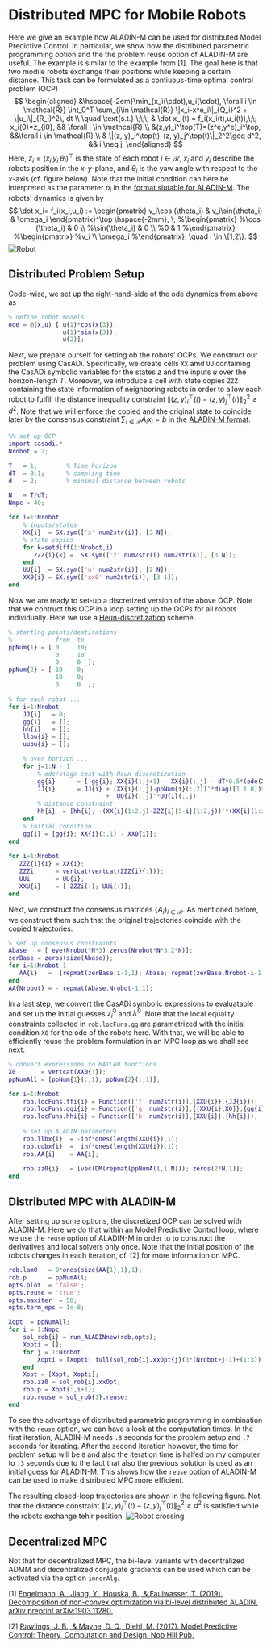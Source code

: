 # Distributed MPC for Mobile Robots
Here we give an example how ALADIN-M can be used for distributed Model Predictive Control. In particular, we show how the distributed parametric programming option and the the problem reuse option of ALADIN-M are useful. The example is similar to the example from [1]. The goal here is that two modile robots exchange their positions while keeping a certain distance. This task can be formulated as a contiuous-time optimal control problem (OCP)
$$
\begin{aligned} 
&\hspace{-2em}\min_{x_i(\cdot),u_i(\cdot), \forall i \in \mathcal{R}} \int_0^T \sum_{i\in \mathcal{R}} \|x_i-x^e_i\|_{Q_i}^2 + \|u_i\|_{R_i}^2\, dt  \\
\quad \text{s.t.} \;\;\; & \dot x_i(t) = f_i(x_i(t),u_i(t)),\;\;  x_i(0)=z_{i0}, && \forall i \in \mathcal{R} \\ 
&(z,y)_i^\top(T)=(z^e,y^e)_i^\top, &&\forall i \in \mathcal{R} \\
& \|(z, y)_i^\top(t)-(z, y)_j^\top(t)\|_2^2\geq d^2, && i \neq j.
\end{aligned}
$$
Here, $z_i=(x_i\; y_i\; \theta_i)^\top$ is the state of each robot $i \in \mathcal{R}$, $x_i$ and $y_i$ describe the robots position in the $x$-$y$-plane, and $\theta_i$ is the yaw angle with respect to the $x$-axis (cf. figure below). Note that the initial condition can here be interpreted as the parameter $p_i$ in the [format siutable for ALADIN-M](index.md). The robots' dynamics is given by 
$$
\dot x_i= f_i(x_i,u_i) :=
\begin{pmatrix}
v_i\cos (\theta_i)  & v_i\sin(\theta_i) & \omega_i \end{pmatrix}^\top \hspace{-2mm}, \;
%\begin{pmatrix}
%\cos (\theta_i) & 0 \\
%\sin(\theta_i) & 0 \\
%0 & 1
%\end{pmatrix}
%\begin{pmatrix}
%v_i \\ \omega_i
%\end{pmatrix}, \quad 
 i \in \{1,2\}.
$$
![Robot](./figures/robot2.png)

## Distributed Problem Setup
Code-wise, we set up the right-hand-side of the ode dynamics from above as
```matlab
% define robot models
ode = @(x,u) [ u(1)*cos(x(3));
               u(1)*sin(x(3));
               u(2)];   
```
Next, we prepare ourself for setting ob the robots' OCPs. We construct our problem using CasADi. Specifically, we create cells `XX` amd `UU` containing the CasADi symbolic variables for the states $z$ and the inputs $u$ over the horizon-length $T$. Moreover, we introduce a cell with state copies `ZZZ` containing the state information of neighboring robots in order to allow each robot to fulfill the distance inequality constraint ${\|(z, y)_i^\top(t)-(z, y)_j^\top(t)\|_2^2}\geq d^2$. Note that we will enforce the copied and the original state to coincide later by the consensus constraint $\sum_{i\in \mathcal{R}} A_ix_i=b$ in the [ALADIN-M format](index.md).
```matlab
%% set up OCP
import casadi.*
Nrobot = 2;

T   = 1;        % Time horizon
dT  = 0.1;      % sampling time
d   = 2;        % minimal distance between robots

N   = T/dT;
Nmpc = 40;

for i=1:Nrobot
    % inputs/states
    XX{i}  = SX.sym(['x' num2str(i)], [3 N]);
    % state copies
    for k=setdiff(1:Nrobot,i)
       ZZZ{i}{k} =  SX.sym(['z' num2str(i) num2str(k)], [3 N]);
    end
    UU{i}  = SX.sym(['u' num2str(i)], [2 N]);
    XX0{i} = SX.sym(['xx0' num2str(i)], [3 1]);
end
```
Now we are ready to set-up a discretized version of the above OCP. Note that we contruct this OCP in a loop setting up the OCPs for all robots individually. Here we use a [Heun-discretization](https://en.wikipedia.org/wiki/Heun%27s_method) scheme. 
```matlab
% starting points/destinations
%            from  to       
ppNum{1} = [ 0     10; 
             0     10
             0     0  ];
ppNum{2} = [ 10    0; 
             10    0;
             0     0  ];

% for each robot ...           
for i=1:Nrobot
    JJ{i}   = 0;
    gg{i}   = [];
    hh{i}   = [];
    llbu{i} = [];
    uubu{i} = [];

    % over horizon ...
    for j=1:N - 1
        % ode/stage cost with Heun discretization
        gg{i}      = [ gg{i}; XX{i}(:,j+1) - XX{i}(:,j) - dT*0.5*(ode(XX{i}(:,j),UU{i}(:,j))+ ode(XX{i}(:,j+1),UU{i}(:,j+1)))];
        JJ{i}      = JJ{i} + (XX{i}(:,j)-ppNum{i}(:,2))'*diag([1 1 0])*(XX{i}(:,j)-ppNum{i}(:,2)) ...
                           +  UU{i}(:,j)'*UU{i}(:,j);
        % distance constraint
        hh{i}  = [hh{i}; -(XX{i}(1:2,j)-ZZZ{i}{3-i}(1:2,j))'*(XX{i}(1:2,j)-ZZZ{i}{3-i}(1:2,j)) + d^2];
    end
    % initial condition
    gg{i} = [gg{i}; XX{i}(:,1) - XX0{i}];
end
        
for i=1:Nrobot
   ZZZ{i}{i} = XX{i};
   ZZZi      = vertcat(vertcat(ZZZ{i}{:}));
   UUi       = UU{i};
   XXU{i}    = [ ZZZi(:); UUi(:)];
end
```
Next, we construct the consensus matrices $\{A_i\}_{i \in \mathcal{R}}$. As mentioned before, we construct them such that the original trajectories coincide with the copied trajectories. 
```matlab
% set up consensus constraints
Abase   = [ eye(Nrobot*N*3) zeros(Nrobot*N*3,2*N)];
zerBase = zeros(size(Abase));
for i=1:Nrobot-1
   AA{i}   =  [repmat(zerBase,i-1,1); Abase; repmat(zerBase,Nrobot-i-1,1)];
end
AA{Nrobot} = - repmat(Abase,Nrobot-1,1);
```
In a last step, we convert the CasADi symbolic expressions to evaluatable and set up the initial guesses $z_i^0$ and $\lambda^0$. Note that the local equality constraints collected in `rob.locFuns.gg` are parametrized with the initial condition `X0` for the ode of the robots here. With that, we will be able to efficiently reuse the problem formulation in an MPC  loop as we shall see next.
```matlab
% convert expressions to MATLAB functions
X0       = vertcat(XX0{:});
ppNumAll = [ppNum{1}(:,1); ppNum{2}(:,1)];

for i=1:Nrobot
    rob.locFuns.ffi{i} = Function(['f' num2str(i)],{XXU{i}},{JJ{i}});
    rob.locFuns.ggi{i} = Function(['g' num2str(i)],{[XXU{i};X0]},{gg{i}});
    rob.locFuns.hhi{i} = Function(['h' num2str(i)],{XXU{i}},{hh{i}});
    
    % set up ALADIN parameters
    rob.llbx{i}  = -inf*ones(length(XXU{i}),1);
    rob.uubx{i}  =  inf*ones(length(XXU{i}),1);
    rob.AA{i}    = AA{i};
    
    rob.zz0{i}   = [vec(DM(repmat(ppNumAll,1,N))); zeros(2*N,1)];
end
```
## Distributed MPC with ALADIN-M
After setting up some options, the discretized OCP can be solved with ALADIN-M. Here we do that within an Model Predictive Control loop, where we use the `reuse` option of ALADIN-M in order to to construct the derivatives and local solvers only once. Note that the initial position of the robots changes in each iteration, cf. [2] for more information on MPC.
```matlab
rob.lam0   = 0*ones(size(AA{1},1),1);
rob.p      = ppNumAll;
opts.plot  = 'false';
opts.reuse = 'true';
opts.maxiter  = 50;
opts.term_eps = 1e-8;

Xopt  = ppNumAll;
for i = 1:Nmpc
    sol_rob{i} = run_ALADINnew(rob,opts);
    Xopti = [];
    for j = 1:Nrobot
        Xopti = [Xopti; full(sol_rob{i}.xxOpt{j}(3*(Nrobot+j-1)+(1:3)))];
    end
    Xopt = [Xopt, Xopti];
    rob.zz0 = sol_rob{i}.xxOpt;
    rob.p = Xopt(:,i+1);
    rob.reuse = sol_rob{1}.reuse;
end
```
To see the advantage of distributed parametric programming in combination with the `reuse` option, we can have a look at the computation times. In the first iteration, ALADIN-M needs `.8` seconds for the problem setup and `.7` seconds for iterating. After the second iteration however, the time for problem setup will be `0` and also the iteration time is halfed on my computer to `.3` seconds due to the fact that also the previous solution is used as an initial guess for ALADIN-M. This shows how the `reuse` option of ALADIN-M can be used to make distributed MPC more efficient. 

The resulting closed-loop trajectories are shown in the following figure. Not that the distance constraint ${\|(z, y)_i^\top(t)-(z, y)_j^\top(t)\|_2^2}\geq d^2$ is satisfied while the robots exchange tehir position. 
![Robot crossing](./figures/robCross.png)


## Decentralized MPC
Not that for decentralized MPC, the bi-level variants with decentralized ADMM and decentralized conjugate gradients can be used which can be activated via the option `innerAlg`.



[1] [Engelmann, A., Jiang, Y., Houska, B., & Faulwasser, T. (2019). Decomposition of non-convex optimization via bi-level distributed ALADIN. arXiv preprint arXiv:1903.11280.](https://arxiv.org/abs/1903.11280) 

[2] [Rawlings, J. B., & Mayne, D. Q., Diehl, M. (2017). Model Predictive Control: Theory, Computation and Design. Nob Hill Pub.](https://sites.engineering.ucsb.edu/~jbraw/mpc/)

